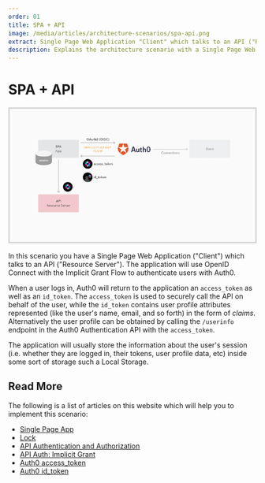 ```yaml
---
order: 01
title: SPA + API
image: /media/articles/architecture-scenarios/spa-api.png
extract: Single Page Web Application "Client" which talks to an API ("Resource Server"). The application will use OpenID Connect with the Implicit Grant Flow to authenticate users with Auth0.
description: Explains the architecture scenario with a Single Page Web Application to an API using OpenID Connect with the Implicit Grant Flow to authenticate users with Auth0.
---
```


# SPA + API

![Diagram for SPA + API scenario](/media/articles/architecture-scenarios/spa-api.png)

In this scenario you have a Single Page Web Application ("Client") which talks to an API ("Resource Server"). The application will use OpenID Connect with the Implicit Grant Flow to authenticate users with Auth0.

When a user logs in, Auth0 will return to the application an `access_token` as well as an `id_token`. The `access_token` is used to securely call the API on behalf of the user, while the `id_token` contains user profile attributes represented (like the user's name, email, and so forth) in the form of _claims_. Alternatively the user profile can be obtained by calling the `/userinfo` endpoint in the Auth0 Authentication API with the `access_token`.

The application will usually store the information about the user's session (i.e. whether they are logged in, their tokens, user profile data, etc) inside some sort of storage such a Local Storage.

## Read More

The following is a list of articles on this website which will help you to implement this scenario:

* [Single Page App](/quickstart/spa/)
* [Lock](/libraries/lock)
* [API Authentication and Authorization](/api-auth)
* [API Auth: Implicit Grant](/api-auth/grant/implicit)
* [Auth0 access_token](/tokens/access_token)
* [Auth0 id_token](/tokens/id-token)
